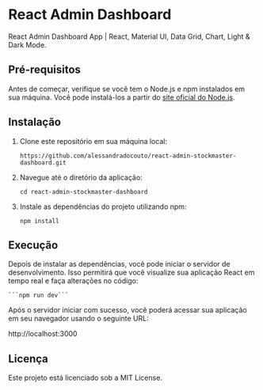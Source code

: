 # React Admin Dashboard

React Admin Dashboard App | React, Material UI, Data Grid, Chart, Light & Dark Mode.

## Pré-requisitos

Antes de começar, verifique se você tem o Node.js e npm instalados em sua máquina. Você pode instalá-los a partir do [site oficial do Node.js](https://nodejs.org/).

## Instalação

1. Clone este repositório em sua máquina local:

    ```https://github.com/alessandradocouto/react-admin-stockmaster-dashboard.git```

2. Navegue até o diretório da aplicação:

    ```cd react-admin-stockmaster-dashboard```

3. Instale as dependências do projeto utilizando npm:

    ```npm install```

## Execução

Depois de instalar as dependências, você pode iniciar o servidor de desenvolvimento. Isso permitirá que você visualize sua aplicação React em tempo real e faça alterações no código:

    ```npm run dev```

Após o servidor iniciar com sucesso, você poderá acessar sua aplicação em seu navegador usando o seguinte URL:

http://localhost:3000


## Licença

Este projeto está licenciado sob a MIT License.
